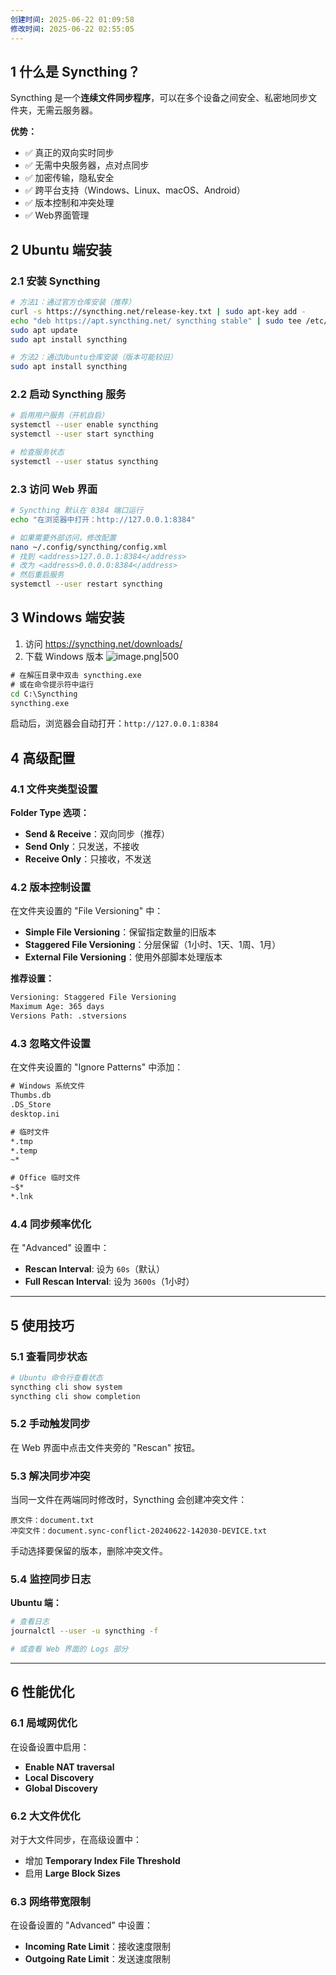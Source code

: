 ```yaml
---
创建时间: 2025-06-22 01:09:58
修改时间: 2025-06-22 02:55:05
---
```

## 1 什么是 Syncthing？

Syncthing 是一个**连续文件同步程序**，可以在多个设备之间安全、私密地同步文件夹，无需云服务器。

**优势：**
- ✅ 真正的双向实时同步
- ✅ 无需中央服务器，点对点同步
- ✅ 加密传输，隐私安全
- ✅ 跨平台支持（Windows、Linux、macOS、Android）
- ✅ 版本控制和冲突处理
- ✅ Web界面管理

## 2 Ubuntu 端安装

### 2.1 安装 Syncthing

```bash
# 方法1：通过官方仓库安装（推荐）
curl -s https://syncthing.net/release-key.txt | sudo apt-key add -
echo "deb https://apt.syncthing.net/ syncthing stable" | sudo tee /etc/apt/sources.list.d/syncthing.list
sudo apt update
sudo apt install syncthing

# 方法2：通过Ubuntu仓库安装（版本可能较旧）
sudo apt install syncthing
```

### 2.2 启动 Syncthing 服务

```bash
# 启用用户服务（开机自启）
systemctl --user enable syncthing
systemctl --user start syncthing

# 检查服务状态
systemctl --user status syncthing
```

### 2.3 访问 Web 界面

```bash
# Syncthing 默认在 8384 端口运行
echo "在浏览器中打开：http://127.0.0.1:8384"

# 如果需要外部访问，修改配置
nano ~/.config/syncthing/config.xml
# 找到 <address>127.0.0.1:8384</address>
# 改为 <address>0.0.0.0:8384</address>
# 然后重启服务
systemctl --user restart syncthing
```

## 3 Windows 端安装


1. 访问 https://syncthing.net/downloads/
2. 下载 Windows 版本
   ![image.png|500](https://my-obsidian-image.oss-cn-guangzhou.aliyuncs.com/2025/06/4fd540599a7eccdc888e90f0bf4a125e.png)
```cmd
# 在解压目录中双击 syncthing.exe
# 或在命令提示符中运行
cd C:\Syncthing
syncthing.exe
```

启动后，浏览器会自动打开：`http://127.0.0.1:8384`


## 4 高级配置

### 4.1 文件夹类型设置

**Folder Type 选项：**
- **Send & Receive**：双向同步（推荐）
- **Send Only**：只发送，不接收
- **Receive Only**：只接收，不发送

### 4.2 版本控制设置

在文件夹设置的 "File Versioning" 中：
- **Simple File Versioning**：保留指定数量的旧版本
- **Staggered File Versioning**：分层保留（1小时、1天、1周、1月）
- **External File Versioning**：使用外部脚本处理版本

**推荐设置：**

```txt
Versioning: Staggered File Versioning
Maximum Age: 365 days
Versions Path: .stversions
```

### 4.3 忽略文件设置

在文件夹设置的 "Ignore Patterns" 中添加：

```txt
# Windows 系统文件
Thumbs.db
.DS_Store
desktop.ini

# 临时文件
*.tmp
*.temp
~*

# Office 临时文件
~$*
*.lnk
```

### 4.4 同步频率优化

在 "Advanced" 设置中：
- **Rescan Interval**: 设为 `60s`（默认）
- **Full Rescan Interval**: 设为 `3600s`（1小时）

---

## 5 使用技巧

### 5.1 查看同步状态

```bash
# Ubuntu 命令行查看状态
syncthing cli show system
syncthing cli show completion
```

### 5.2 手动触发同步

在 Web 界面中点击文件夹旁的 "Rescan" 按钮。

### 5.3 解决同步冲突

当同一文件在两端同时修改时，Syncthing 会创建冲突文件：

```
原文件：document.txt
冲突文件：document.sync-conflict-20240622-142030-DEVICE.txt
```

手动选择要保留的版本，删除冲突文件。

### 5.4 监控同步日志

**Ubuntu 端：**

```bash
# 查看日志
journalctl --user -u syncthing -f

# 或查看 Web 界面的 Logs 部分
```

---

## 6 性能优化

### 6.1 局域网优化

在设备设置中启用：
- **Enable NAT traversal**
- **Local Discovery**
- **Global Discovery**

### 6.2 大文件优化

对于大文件同步，在高级设置中：
- 增加 **Temporary Index File Threshold**
- 启用 **Large Block Sizes**

### 6.3 网络带宽限制

在设备设置的 "Advanced" 中设置：
- **Incoming Rate Limit**：接收速度限制
- **Outgoing Rate Limit**：发送速度限制

